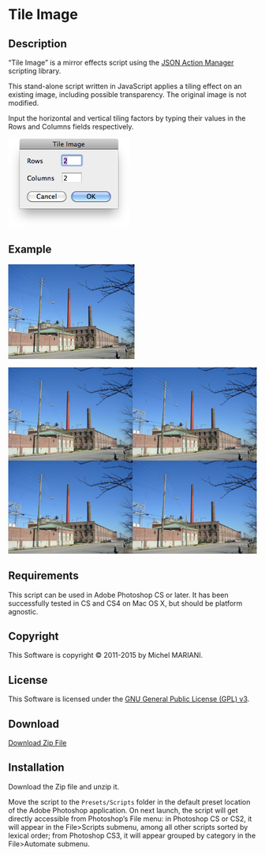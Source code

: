 # Tile Image

## Description

“Tile Image” is a mirror effects script using the [JSON Action Manager](/JSON-Action-Manager) scripting library.

This stand-alone script written in JavaScript applies a tiling effect on an existing image, including possible transparency. The original image is not modified.

Input the horizontal and vertical tiling factors by typing their values in the Rows and Columns fields respectively.

![Tile Image Dialog (Mac OS X)](images/tileImageDialog.png)

## Example

![Test Image](images/Test-Image.jpg)

![Tile Image 2x2 Example](images/Tile-Image-2x2.jpg)

## Requirements

This script can be used in Adobe Photoshop CS or later. It has been successfully tested in CS and CS4 on Mac OS X, but should be platform agnostic.

## Copyright

This Software is copyright © 2011-2015 by Michel MARIANI.

## License

This Software is licensed under the [GNU General Public License (GPL) v3](https://www.gnu.org/licenses/gpl.html).

## Download

[Download Zip File](/Downloads/Tile-Image-4.3.zip)

## Installation

Download the Zip file and unzip it.

Move the script to the `Presets/Scripts` folder in the default preset location of the Adobe Photoshop application. On next launch, the script will get directly accessible from Photoshop’s File menu: in Photoshop CS or CS2, it will appear in the File>Scripts submenu, among all other scripts sorted by lexical order; from Photoshop CS3, it will appear grouped by category in the File>Automate submenu.
